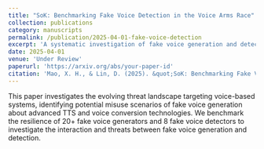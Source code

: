 ```yaml
---
title: "SoK: Benchmarking Fake Voice Detection in the Voice Arms Race"
collection: publications
category: manuscripts
permalink: /publication/2025-04-01-fake-voice-detection
excerpt: 'A systematic investigation of fake voice generation and detection systems, benchmarking the resilience of voice-based security systems.'
date: 2025-04-01
venue: 'Under Review'
paperurl: 'https://arxiv.org/abs/your-paper-id'
citation: 'Mao, X. H., & Lin, D. (2025). &quot;SoK: Benchmarking Fake Voice Detection in the Voice Arms Race.&quot; <i>Under Review</i>.'
---
```

This paper investigates the evolving threat landscape targeting voice-based systems, identifying potential misuse scenarios of fake voice generation about advanced TTS and voice conversion technologies. We benchmark the resilience of 20+ fake voice generators and 8 fake voice detectors to investigate the interaction and threats between fake voice generation and detection. 